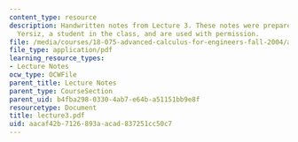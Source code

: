 ```yaml
---
content_type: resource
description: Handwritten notes from Lecture 3. These notes were prepared by Melike
  Yersiz, a student in the class, and are used with permission.
file: /media/courses/18-075-advanced-calculus-for-engineers-fall-2004/aacaf42b7126893aacad837251cc50c7_lecture3.pdf
file_type: application/pdf
learning_resource_types:
- Lecture Notes
ocw_type: OCWFile
parent_title: Lecture Notes
parent_type: CourseSection
parent_uid: b4fba298-0330-4ab7-e64b-a51151bb9e8f
resourcetype: Document
title: lecture3.pdf
uid: aacaf42b-7126-893a-acad-837251cc50c7
---
```

